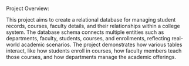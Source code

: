 Project Overview:

This project aims to create a relational database for managing student records, courses, faculty details, and their relationships within a college system. The database schema connects multiple entities such as departments, faculty, students, courses, and enrollments, reflecting real-world academic scenarios.
The project demonstrates how various tables interact, like how students enroll in courses, how faculty members teach those courses, and how departments manage the academic offerings.
